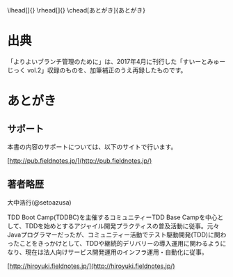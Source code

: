\lhead[]{}
\rhead[]{}
\chead[あとがき]{あとがき}

# 出典

「よりよいブランチ管理のために」は、2017年4月に刊行した「すいーとみゅーじっく vol.2」収録のものを、加筆補正のうえ再録したものです。

# あとがき

## サポート

本書の内容のサポートについては、以下のサイトで行います。

[http://pub.fieldnotes.jp/](http://pub.fieldnotes.jp/)

## 著者略歴

大中浩行(\@setoazusa)

TDD Boot Camp(TDDBC)を主催するコミュニティーTDD Base Campを中心として、TDDを始めとするアジャイル開発プラクティスの普及活動に従事。元々Javaプログラマーだったが、コミュニティー活動でテスト駆動開発(TDD)に関わったことをきっかけとして、TDDや継続的デリバリーの導入運用に関わるようになり、現在は法人向けサービス開発運用のインフラ運用・自動化に従事。


[http://hiroyuki.fieldnotes.jp/](http://hiroyuki.fieldnotes.jp/)

